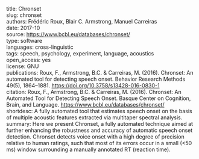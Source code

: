 title: Chronset  
slug: chronset  
authors: Frédéric Roux, Blair C. Armstrong, Manuel Carreiras  
date: 2017-10   
source: https://www.bcbl.eu/databases/chronset/  
type: software    
languages: cross-linguistic  
tags: speech, psychology, experiment, language, acoustics  
open_access: yes  
license: GNU  
publications: Roux, F., Armstrong, B.C. & Carreiras, M. (2016). Chronset: An automated tool for detecting speech onset. Behavior Research Methods 49(5), 1864–1881. https://doi.org/10.3758/s13428-016-0830-1  
citation: Roux, F., Armstrong, B.C. & Carreiras, M. (2016). Chronset: An Automated Tool for Detecting Speech Onset. Basque Center on Cognition, Brain, and Language. https://www.bcbl.eu/databases/chronset/  
shortdesc: A fully automated tool that estimates speech onset on the basis of multiple acoustic features extracted via multitaper spectral analysis.  
summary: Here we present Chronset, a fully automated technique aimed at further enhancing the robustness and accuracy of automatic speech onset detection. Chronset detects voice onset with a high degree of precision relative to human ratings, such that most of its errors occur in a small (<50 ms) window surrounding a manually annotated RT (reaction time).  
